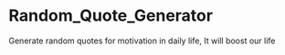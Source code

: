 # Random_Quote_Generator
Generate random quotes for motivation in daily life, It will boost our life
